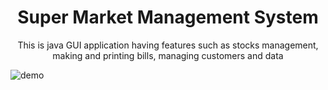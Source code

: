<h1 align = "center"> Super Market Management System </h1>
<p align = "center"> This is java GUI application having features such as stocks management, making and printing bills, managing customers and data </p>

<!--- ![Data](https://github.com/avi465/smms/blob/main/images/demo.gif) -->
![demo](https://user-images.githubusercontent.com/63386918/212128291-8475f6ef-fc4b-4607-92d1-66ab3e534419.gif)
